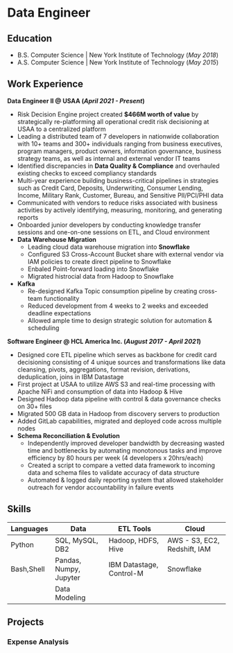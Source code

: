 # Data Engineer

## Education
- B.S. Computer Science | New York Institute of Technology (_May 2018_)
- A.S. Computer Science | New York Institute of Technology (_May 2015_)

## Work Experience
**Data Engineer II @ USAA (_April 2021 - Present_)**
- Risk Decision Engine project created **$466M worth of value** by strategically re-platforming all operational credit risk decisioning at USAA to a centralized platform
- Leading a distributed team of 7 developers in nationwide collaboration with 10+ teams and 300+ individuals ranging from business executives, program managers, product owners, information governance, business strategy teams, as well as internal and external vendor IT teams
- Identified discrepancies in **Data Quality & Compliance** and overhauled existing checks to exceed compliancy standards
- Multi-year experience building business-critical pipelines in strategies such as Credit Card, Deposits, Underwriting, Consumer Lending, Income, Military Rank, Customer, Bureau, and Sensitive PII/PCI/PHI data
- Communicated with vendors to reduce risks associated with business activities by actively identifying, measuring, monitoring, and generating reports
- Onboarded junior developers by conducting knowledge transfer sessions and one-on-one sessions on ETL, and Cloud environment
- **Data Warehouse Migration**
    - Leading cloud data warehouse migration into **Snowflake**
    - Configured S3 Cross-Account Bucket share with external vendor via IAM policies to create direct pipeline to Snowflake
    - Enbaled Point-forward loading into Snowflake
    - Migrated histrocial data from Hadoop to Snowflake
- **Kafka**
    - Re-designed Kafka Topic consumption pipeline by creating cross-team functionality
    - Reduced development from 4 weeks to 2 weeks and exceeded deadline expectations
    - Allowed ample time to design strategic solution for automation & scheduling



**Software Engineer @ HCL America Inc. (_August 2017 - April 2021_)**
- Designed core ETL pipeline which serves as backbone for credit card decisioning consisting of 4 unique sources and transformations like data cleansing, pivots, aggregations, format revision, derivations, deduplication, joins in IBM Datastage
- First project at USAA to utilize AWS S3 and real-time processing with Apache NiFi and consumption of data into Hadoop & Hive
- Designed Hadoop data pipeline with control & data governance checks on 30+ files
- Migrated 500 GB data in Hadoop from discovery servers to production
- Added GitLab capabilities, migrated and deployed code across multiple nodes
- **Schema Reconciliation & Evolution**
    - Independently improved developer bandwidth by decreasing wasted time and bottlenecks by automating monotonous tasks and improve efficiency by 80 hours per week (4 developers x 20hrs/each)
    - Created a script to compare a vetted data framework to incoming data and schema files to validate accuracy of data structure
    - Automated & logged daily reporting system that allowed stakeholder outreach for vendor accountability in failure events

## Skills
|Languages      |Data                           |ETL Tools                      |Cloud      |
|---            |---                            |---                            |---        |
|Python         |SQL, MySQL, DB2                |Hadoop, HDFS, Hive             |AWS - S3, EC2, Redshift, IAM |
|Bash,Shell     |Pandas, Numpy, Jupyter         |IBM Datastage, Control-M       |Snowflake  |
|               |Data Modeling                  |                               |           |

## Projects
### Expense Analysis